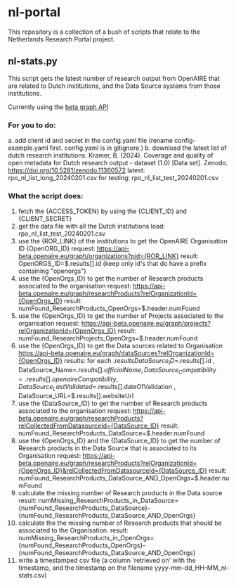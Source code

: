 # nl-portal

This repository is a collection of a bush of scripts that relate to the Netherlands Research Portal project.

## nl-stats.py
This script gets the latest number of research output from OpenAIRE that are related to Dutch institutions, and the Data Source systems from those institutions.

Currently using the [beta graph API](https://graph.openaire.eu/docs/apis/graph-api/)

### For you to do: 
a. add client id and secret in the config.yaml file (rename config-example.yaml first. config.yaml is in gitignore.)
b. download the latest list of dutch research institutions. Kramer, B. (2024). Coverage and quality of open metadata for Dutch research output - dataset (1.0) [Data set]. Zenodo. https://doi.org/10.5281/zenodo.11360572
latest: rpo_nl_list_long_20240201.csv
for testing: rpo_nl_list_test_20240201.csv

### What the script does: 
1. fetch the {ACCESS_TOKEN} by using the {CLIENT_ID} and {CLIENT_SECRET}
2. get the data file with all the Dutch institutions
    load: rpo_nl_list_test_20240201.csv
3. use the {ROR_LINK} of the institutions to get the OpenAIRE Organisation ID {OpenORG_ID}
    request: https://api-beta.openaire.eu/graph/organizations?pid={ROR_LINK}
    result: OpenORGS_ID=$.results[].id (keep only id's that do have a prefix containing "openorgs")
4. use the {OpenOrgs_ID} to get the number of Research products associated to the organisation
    request: https://api-beta.openaire.eu/graph/researchProducts?relOrganizationId={OpenOrgs_ID}
    result: numFound_ResearchProducts_OpenOrgs=$.header.numFound
5. use the {OpenOrgs_ID} to get the number of Projects associated to the organisation
    request: https://api-beta.openaire.eu/graph/projects?relOrganizationId={OpenOrgs_ID}
    result: numFound_ResearchProjects_OpenOrgs=$.header.numFound
6. use the {OpenOrgs_ID} to get the Data sources related to Organisation
    https://api-beta.openaire.eu/graph/dataSources?relOrganizationId={OpenOrgs_ID}
    results: for each $.results DataSource_ID=$.results[].id , DataSource_Name=$.results[].officialName , DataSource_Compatibility=.results[].openaireCompatibility , DataSource_LastValidated=$.results[].dateOfValidation , DataSource_URL=$.results[].websiteUrl
7. use the {DataSource_ID} to get the number of Research products associated to the organisation
    request: https://api-beta.openaire.eu/graph/researchProducts?relCollectedFromDatasourceId={DataSource_ID}
    result: numFound_ResearchProducts_DataSource=$.header.numFound
8. use the {OpenOrgs_ID} and the {DataSource_ID} to get the number of Research products in the Data Source that is associated to its Organisation
    request: https://api-beta.openaire.eu/graph/researchProducts?relOrganizationId={OpenOrgs_ID}&relCollectedFromDatasourceId={DataSource_ID}
    result: numFound_ResearchProducts_DataSource_AND_OpenOrgs=$.header.numFound
9. calculate the missing number of Research products in the Data source
    result: numMissing_ResearchProducts_in_DataSource={numFound_ResearchProducts_DataSource}-{numFound_ResearchProducts_DataSource_AND_OpenOrgs}
10. calculate the the missing number of Research products that should be associated to the Organisation.
    result: numMissing_ResearchProducts_in_OpenOrgs={numFound_ResearchProducts_OpenOrgs}-{numFound_ResearchProducts_DataSource_AND_OpenOrgs}
11. write a timestamped csv file (a column 'retrieved on' with the timestamp, and the timestamp on the filename yyyy-mm-dd_HH-MM_nl-stats.csv)